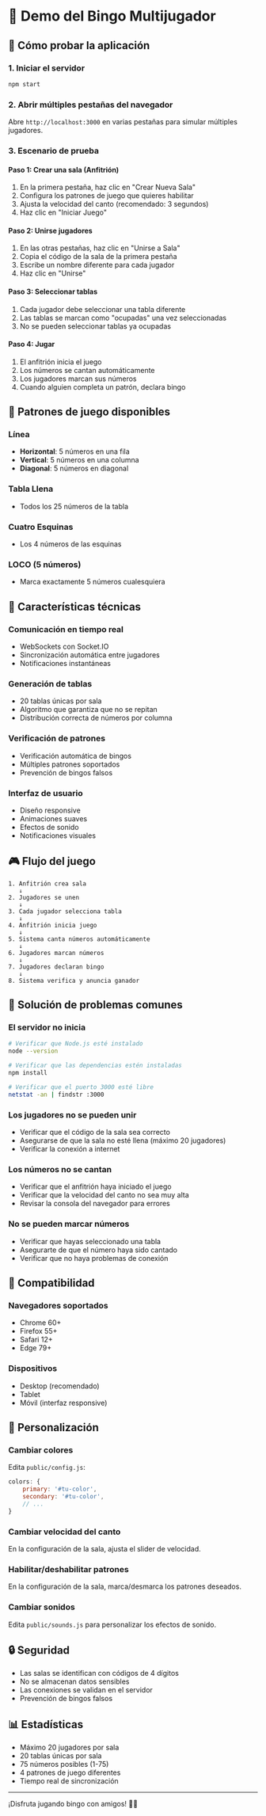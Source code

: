 # 🎲 Demo del Bingo Multijugador

## 🚀 Cómo probar la aplicación

### 1. Iniciar el servidor
```bash
npm start
```

### 2. Abrir múltiples pestañas del navegador
Abre `http://localhost:3000` en varias pestañas para simular múltiples jugadores.

### 3. Escenario de prueba

#### Paso 1: Crear una sala (Anfitrión)
1. En la primera pestaña, haz clic en "Crear Nueva Sala"
2. Configura los patrones de juego que quieres habilitar
3. Ajusta la velocidad del canto (recomendado: 3 segundos)
4. Haz clic en "Iniciar Juego"

#### Paso 2: Unirse jugadores
1. En las otras pestañas, haz clic en "Unirse a Sala"
2. Copia el código de la sala de la primera pestaña
3. Escribe un nombre diferente para cada jugador
4. Haz clic en "Unirse"

#### Paso 3: Seleccionar tablas
1. Cada jugador debe seleccionar una tabla diferente
2. Las tablas se marcan como "ocupadas" una vez seleccionadas
3. No se pueden seleccionar tablas ya ocupadas

#### Paso 4: Jugar
1. El anfitrión inicia el juego
2. Los números se cantan automáticamente
3. Los jugadores marcan sus números
4. Cuando alguien completa un patrón, declara bingo

## 🎯 Patrones de juego disponibles

### Línea
- **Horizontal**: 5 números en una fila
- **Vertical**: 5 números en una columna  
- **Diagonal**: 5 números en diagonal

### Tabla Llena
- Todos los 25 números de la tabla

### Cuatro Esquinas
- Los 4 números de las esquinas

### LOCO (5 números)
- Marca exactamente 5 números cualesquiera

## 🔧 Características técnicas

### Comunicación en tiempo real
- WebSockets con Socket.IO
- Sincronización automática entre jugadores
- Notificaciones instantáneas

### Generación de tablas
- 20 tablas únicas por sala
- Algoritmo que garantiza que no se repitan
- Distribución correcta de números por columna

### Verificación de patrones
- Verificación automática de bingos
- Múltiples patrones soportados
- Prevención de bingos falsos

### Interfaz de usuario
- Diseño responsive
- Animaciones suaves
- Efectos de sonido
- Notificaciones visuales

## 🎮 Flujo del juego

```
1. Anfitrión crea sala
   ↓
2. Jugadores se unen
   ↓
3. Cada jugador selecciona tabla
   ↓
4. Anfitrión inicia juego
   ↓
5. Sistema canta números automáticamente
   ↓
6. Jugadores marcan números
   ↓
7. Jugadores declaran bingo
   ↓
8. Sistema verifica y anuncia ganador
```

## 🐛 Solución de problemas comunes

### El servidor no inicia
```bash
# Verificar que Node.js esté instalado
node --version

# Verificar que las dependencias estén instaladas
npm install

# Verificar que el puerto 3000 esté libre
netstat -an | findstr :3000
```

### Los jugadores no se pueden unir
- Verificar que el código de la sala sea correcto
- Asegurarse de que la sala no esté llena (máximo 20 jugadores)
- Verificar la conexión a internet

### Los números no se cantan
- Verificar que el anfitrión haya iniciado el juego
- Verificar que la velocidad del canto no sea muy alta
- Revisar la consola del navegador para errores

### No se pueden marcar números
- Verificar que hayas seleccionado una tabla
- Asegurarte de que el número haya sido cantado
- Verificar que no haya problemas de conexión

## 📱 Compatibilidad

### Navegadores soportados
- Chrome 60+
- Firefox 55+
- Safari 12+
- Edge 79+

### Dispositivos
- Desktop (recomendado)
- Tablet
- Móvil (interfaz responsive)

## 🎨 Personalización

### Cambiar colores
Edita `public/config.js`:
```javascript
colors: {
    primary: '#tu-color',
    secondary: '#tu-color',
    // ...
}
```

### Cambiar velocidad del canto
En la configuración de la sala, ajusta el slider de velocidad.

### Habilitar/deshabilitar patrones
En la configuración de la sala, marca/desmarca los patrones deseados.

### Cambiar sonidos
Edita `public/sounds.js` para personalizar los efectos de sonido.

## 🔒 Seguridad

- Las salas se identifican con códigos de 4 dígitos
- No se almacenan datos sensibles
- Las conexiones se validan en el servidor
- Prevención de bingos falsos

## 📊 Estadísticas

- Máximo 20 jugadores por sala
- 20 tablas únicas por sala
- 75 números posibles (1-75)
- 4 patrones de juego diferentes
- Tiempo real de sincronización

---

¡Disfruta jugando bingo con amigos! 🎲✨
